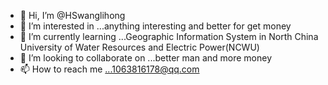 - 👋 Hi, I’m @HSwanglihong
- 👀 I’m interested in ...anything interesting and better for get money
- 🌱 I’m currently learning ...Geographic Information System in North China University of Water Resources and Electric Power(NCWU)
- 💞️ I’m looking to collaborate on ...better man and more money
- 📫 How to reach me ...1063816178@qq.com

<!---
HSwanglihong/HSwanglihong is a ✨ special ✨ repository because its `README.md` (this file) appears on your GitHub profile.
You can click the Preview link to take a look at your changes.
--->
